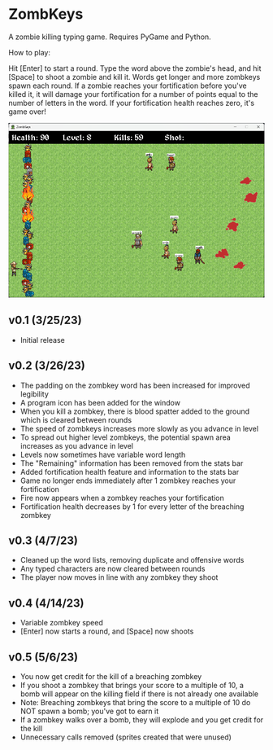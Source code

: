 # ZombKeys
A zombie killing typing game. Requires PyGame and Python.

How to play:

Hit [Enter] to start a round. Type the word above the zombie's head, and hit [Space] to shoot a zombie and kill it. Words get longer and more zombkeys spawn each round. If a zombie reaches your fortification before you've killed it, it will damage your fortification for a number of points equal to the number of letters in the word. If your fortification health reaches zero, it's game over!

![ZombKeys Gameplay Screenshot](/ZombKeys_Gameplay_Screenshot.png?raw=true "ZombKeys Gameplay Screenshot")

## v0.1 (3/25/23)
- Initial release

## v0.2 (3/26/23)
- The padding on the zombkey word has been increased for improved legibility
- A program icon has been added for the window
- When you kill a zombkey, there is blood spatter added to the ground which is cleared between rounds
- The speed of zombkeys increases more slowly as you advance in level
- To spread out higher level zombkeys, the potential spawn area increases as you advance in level
- Levels now sometimes have variable word length
- The "Remaining" information has been removed from the stats bar
- Added fortification health feature and information to the stats bar
- Game no longer ends immediately after 1 zombkey reaches your fortification
- Fire now appears when a zombkey reaches your fortification
- Fortification health decreases by 1 for every letter of the breaching zombkey

## v0.3 (4/7/23)
- Cleaned up the word lists, removing duplicate and offensive words
- Any typed characters are now cleared between rounds
- The player now moves in line with any zombkey they shoot

## v0.4 (4/14/23)
- Variable zombkey speed
- [Enter] now starts a round, and [Space] now shoots

## v0.5 (5/6/23)
- You now get credit for the kill of a breaching zombkey
- If you shoot a zombkey that brings your score to a multiple of 10, a bomb will appear on the killing field if there is not already one available
- Note: Breaching zombkeys that bring the score to a multiple of 10 do NOT spawn a bomb; you've got to earn it
- If a zombkey walks over a bomb, they will explode and you get credit for the kill
- Unnecessary calls removed (sprites created that were unused)
